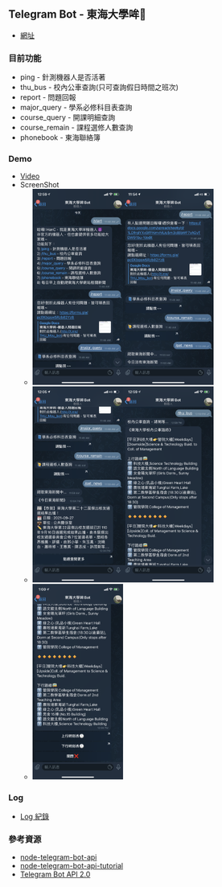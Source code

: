 ## Telegram Bot - 東海大學哞🤖️
- [網址](https://t.me/THU_mou_bot)

### 目前功能
- ping - 針測機器人是否活著
- thu_bus - 校內公車查詢(只可查詢假日時間之班次)
- report - 問題回報
- major_query - 學系必修科目表查詢
- course_query - 開課明細查詢
- course_remain - 課程選修人數查詢
- phonebook - 東海聯絡簿

### Demo
- [Video](assets/demo.MP4)
- ScreenShot
  - ![](assets/01.PNG#100x50)![](assets/02.PNG)
  - ![](assets/03.PNG)![](assets/04.PNG)
  - ![](assets/05.PNG)

### Log
- [Log 紀錄](./Log.md)

### 參考資源
- [node-telegram-bot-api](https://github.com/yagop/node-telegram-bot-api)
- [node-telegram-bot-api-tutorial](https://github.com/hosein2398/node-telegram-bot-api-tutorial)
- [Telegram Bot API 2.0](https://core.telegram.org/bots/2-0-intro)


<style type="text/css">
    img{
        width: 180px;
    }
</style>